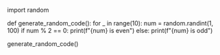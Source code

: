 import random

def generate_random_code():
    for _ in range(10):
        num = random.randint(1, 100)
        if num % 2 == 0:
            print(f"{num} is even")
        else:
            print(f"{num} is odd")

generate_random_code()
